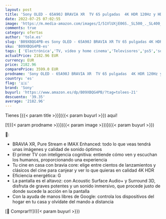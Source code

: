 ```yaml
---
layout: post
title: 'Sony OLED - 65A90J BRAVIA XR  TV 65 pulgadas  4K HDR 120Hz y HDMI 2.1 óptimo para PS5  Smart TV  Google   Dolby Vision-Atmos  Pantalla Triluminos Pro'
date: 2022-07-25 07:02:55
image: 'https://m.media-amazon.com/images/I/51VlUXjE06S._SL500_._SL400_.jpg'
comments: true
category: ofertas
author: 'tole.es'
slug: 'B09XBQG4PB-es Sony OLED - 65A90J BRAVIA XR TV 65 pulgadas 4K HDR 120Hz y...'
sku: 'B09XBQG4PB-es'
tags: [ 'Electrónica','TV, vídeo y home cinema','Televisores','ps5','sony','🇪🇸', ]
actualPrice: 2182.96 EUR
currency: EUR
price: 2182.96
comparePrice: 3599.0 EUR
prodname: 'Sony OLED - 65A90J BRAVIA XR  TV 65 pulgadas  4K HDR 120Hz y HDMI 2.1 óptimo para PS5  Smart TV  Google   Dolby Vision-Atmos  Pantalla Triluminos Pro'
country: 'es'
flag: '🇪🇸'
brand: 'Sony'
buyurl: 'https://www.amazon.es/dp/B09XBQG4PB/?tag=tolees-21'
descuento: '39.35'
average: '2182.96'
---
```


Tienes [{{< param title >}}]({{< param buyurl >}}) aqui!

[![{{< param prodname >}}]({{< param image >}})]({{< param buyurl >}})

🔎:

- BRAVIA XR, Pure Stream e IMAX Enhanced: todo lo que veas tendrá unas imágenes y calidad de sonido óptimos
- El primer TV con inteligencia cognitiva: entiende cómo ven y escuchan los humanos, proporcionando una experiencia
- Tu cine en casa con bravia core: elige entre cientos de lanzamientos y clásicos del cine para canjear y ver lo que quieras en calidad 4K HDR
- Eficiencia energética: G
- La pantalla es el altavoz: con Acoustic Surface Audio+ y Surround 3D, disfruta de graves potentes y un sonido inmersivo, que procede justo de donde sucede la acción en la pantalla
- Con la ayuda de manos libres de Google: controla los dispositivos del hogar en tu casa y olvídate del mando a distancia

[🛒 Comprar!!!]({{< param buyurl >}})
